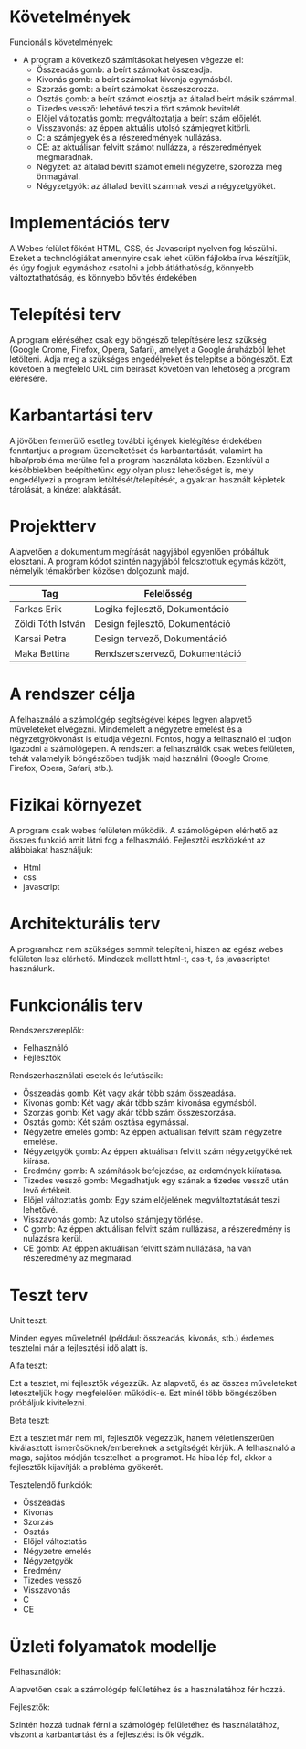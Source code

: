 # Követelmények
 Funcionális követelmények:
 - A program a következő számításokat helyesen végezze el:
   - Összeadás gomb: a beírt számokat összeadja.
   - Kivonás gomb: a beírt számokat kivonja egymásból.
   - Szorzás gomb: a beírt számokat összeszorozza.
   - Osztás gomb: a beírt számot elosztja az általad beírt másik számmal.
   - Tizedes vessző: lehetővé teszi a tört számok bevitelét.
   - Előjel változatás gomb: megváltoztatja a beírt szám előjelét.
   - Visszavonás: az éppen aktuális utolsó számjegyet kitörli.
   - C: a számjegyek és a részeredmények nullázása.
   - CE: az aktuálisan felvitt számot nullázza, a részeredmények megmaradnak.
   - Négyzet: az általad bevitt számot emeli négyzetre, szorozza meg önmagával.
   - Négyzetgyök: az általad bevitt számnak veszi a négyzetgyökét.
   
# Implementációs terv
 A Webes felület főként HTML, CSS, és Javascript nyelven fog készülni. Ezeket a technológiákat amennyire csak lehet külön fájlokba írva készítjük, és úgy fogjuk egymáshoz csatolni a jobb átláthatóság, könnyebb változtathatóság, és könnyebb bővítés érdekében

# Telepítési terv
 A program eléréséhez csak egy böngésző telepítésére lesz szükség (Google Crome, Firefox, Opera, Safari), amelyet a Google áruházból lehet letölteni. Adja meg a szükséges engedélyeket és telepítse a böngészőt. Ezt követően a megfelelő URL cím beírását követően van lehetőség a program elérésére.

# Karbantartási terv
 A jövőben felmerülő esetleg további igények kielégítése érdekében fenntartjuk a program üzemeltetését és karbantartását, valamint ha hiba/probléma merülne fel a program használata közben. Ezenkívül a későbbiekben beépíthetünk egy olyan plusz lehetőséget is, mely engedélyezi a program letöltését/telepítését, a gyakran használt képletek tárolását, a kinézet alakítását.

# Projektterv

Alapvetően a dokumentum megírását nagyjából egyenlően próbáltuk elosztani.
A program kódot szintén nagyjából felosztottuk egymás között, némelyik témakörben közösen dolgozunk majd.

Tag|Felelősség
-|-
Farkas Erik|Logika fejlesztő, Dokumentáció
Zöldi Tóth István|Design fejlesztő, Dokumentáció
Karsai Petra|Design tervező, Dokumentáció
Maka Bettina|Rendszerszervező, Dokumentáció
  
# A rendszer célja

A felhasználó a számológép segítségével képes legyen alapvető műveleteket elvégezni.
Mindemelett a négyzetre emelést és a négyzetgyökvonást is eltudja végezni.
Fontos, hogy a felhasználó el tudjon igazodni a számológépen.
A rendszert a felhasználók csak webes felületen, tehát valamelyik böngészőben tudják majd használni (Google Crome, Firefox, Opera, Safari, stb.).

# Fizikai környezet

A program csak webes felületen működik. 
A számológépen elérhető az összes funkció amit látni fog a felhasználó. Fejlesztői eszközként az alábbiakat használjuk: 
 - Html
 - css
 - javascript  
 
# Architekturális terv

A programhoz nem szükséges semmit telepíteni, hiszen az egész webes felületen lesz elérhető. Mindezek mellett html-t, css-t, és javascriptet használunk. 

# Funkcionális terv

Rendszerszereplők:
 - Felhasználó
 - Fejlesztők

Rendszerhasználati esetek és lefutásaik:

 - Összeadás gomb: Két vagy akár több szám összeadása. 
 - Kivonás gomb: Két vagy akár több szám kivonása egymásból. 
 - Szorzás gomb: Két vagy akár több szám összeszorzása.
 - Osztás gomb: Két szám osztása egymással. 
 - Négyzetre emelés gomb: Az éppen aktuálisan felvitt szám négyzetre emelése. 
 - Négyzetgyök gomb: Az éppen aktuálisan felvitt szám négyzetgyökének kiírása.
 - Eredmény gomb: A számítások befejezése, az erdemények kiíratása. 
 - Tizedes vessző gomb: Megadhatjuk egy szának a tizedes vessző után levő értékeit. 
 - Előjel változtatás gomb: Egy szám előjelének megváltoztatását teszi lehetővé. 
 - Visszavonás gomb: Az utolsó számjegy törlése. 
 - C gomb: Az éppen aktuálisan felvitt szám nullázása, a részeredmény is nulázásra kerül. 
 - CE gomb: Az éppen aktuálisan felvitt szám nullázása, ha van részeredmény az megmarad.
 
# Teszt terv

Unit teszt:

Minden egyes műveletnél (például: összeadás, kivonás, stb.) érdemes tesztelni már a fejlesztési idő alatt is.

Alfa teszt:

Ezt a tesztet, mi fejlesztők végezzük. Az alapvető, és az összes műveleteket leteszteljük hogy megfelelően működik-e. Ezt minél több böngészőben próbáljuk kivitelezni.

Beta teszt:

Ezt a tesztet már nem mi, fejlesztők végezzük, hanem véletlenszerűen kiválasztott ismerősöknek/embereknek a setgítségét kérjük.
A felhasználó a maga, sajátos módján tesztelheti a programot.
Ha hiba lép fel, akkor a fejlesztők kijavítják a probléma gyökerét.

Tesztelendő funkciók:
 - Összeadás
 - Kivonás 
 - Szorzás
 - Osztás
 - Előjel változtatás 
 - Négyzetre emelés 
 - Négyzetgyök
 - Eredmény
 - Tizedes vessző 
 - Visszavonás
 - C 
 - CE

# Üzleti folyamatok modellje

Felhasználók:

Alapvetően csak a számológép felületéhez és a használatához fér hozzá.

Fejlesztők:

Szintén hozzá tudnak férni a számológép felületéhez és használatához, viszont a karbantartást és a fejlesztést is ők végzik.
